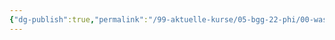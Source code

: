 ```yaml
---
{"dg-publish":true,"permalink":"/99-aktuelle-kurse/05-bgg-22-phi/00-was-ist-philosophie/01-was-ist-oder-was-gehoert-zu-philosophie-excalidraw/","dgHomeLink":true,"dgPassFrontmatter":false}
---
```

<style>
.container {font-family: sans-serif; text-align: center;}
.button-wrapper button {z-index: 1;height: 40px; width: 100px; margin: 10px;padding: 5px;}
.excalidraw .App-menu_top .buttonList { display: flex;}
.excalidraw-wrapper { height: 800px; margin: 50px; position: relative;}
:root[dir="ltr"] .excalidraw .layer-ui__wrapper .zen-mode-transition.App-menu_bottom--transition-left {transform: none;}
</style><script src="https://unpkg.com/react@17/umd/react.production.min.js"></script><script src="https://unpkg.com/react-dom@17/umd/react-dom.production.min.js"></script><script type="text/javascript" src="https://unpkg.com/@excalidraw/excalidraw@0.12.0/dist/excalidraw.production.min.js"></script><div id="01_-_Was_ist_oder_was_gehört_zu_Philosophieexcalidraw.md"></div><script>(function(){const InitialData={"type":"excalidraw","version":2,"source":"https://excalidraw.com","elements":[{"id":"et_gViCt-4ZfG7CnLAf-i","type":"freedraw","x":32.285797119140625,"y":-179.23213958740234,"width":560.0001220703125,"height":500.5714111328125,"angle":0,"strokeColor":"#000000","backgroundColor":"transparent","fillStyle":"hachure","strokeWidth":1,"strokeStyle":"solid","roughness":1,"opacity":20,"groupIds":[],"strokeSharpness":"round","seed":472614513,"version":158,"versionNonce":104596561,"isDeleted":true,"boundElements":null,"updated":1665945665331,"link":null,"locked":false,"points":[[0,0],[-4,-5.71429443359375],[-6.85723876953125,-6.285675048828125],[-10.28570556640625,-5.71429443359375],[-18.28570556640625,-1.71429443359375],[-24,2.28570556640625],[-38.85723876953125,12],[-48,17.714324951171875],[-62.85723876953125,30.857147216796875],[-75.42864990234375,42.857147216796875],[-81.71429443359375,49.142852783203125],[-89.71429443359375,64.57147216796875],[-95.42864990234375,94.85714721679688],[-90.85723876953125,108],[-85.1429443359375,121.71432495117188],[-74.28570556640625,130.85714721679688],[-61.1429443359375,138.2857666015625],[-54.28570556640625,141.14285278320312],[-37.1429443359375,143.42855834960938],[-26.28570556640625,142.2857666015625],[-5.71429443359375,137.14285278320312],[18.8570556640625,129.71432495117188],[30.28570556640625,124],[50.28582763671875,113.14285278320312],[58.85711669921875,108],[68.00006103515625,102.85714721679688],[69.14276123046875,100],[64.00006103515625,104],[42.85711669921875,118.85714721679688],[29.14276123046875,129.71432495117188],[8,148.57150268554688],[-4.5714111328125,162.28573608398438],[-7.42864990234375,168.57150268554688],[-12,177.14285278320312],[-12.5714111328125,180.00003051757812],[-10.85723876953125,186.28573608398438],[-4,192.00003051757812],[6.8570556640625,195.42855834960938],[32,194.28573608398438],[53.14276123046875,188.00003051757812],[74.85711669921875,178.28573608398438],[98.85711669921875,165.14285278320312],[96.57135009765625,167.42855834960938],[89.71417236328125,172.57150268554688],[36,226.28573608398438],[27.4285888671875,238.28573608398438],[22.28570556640625,247.42855834960938],[16.57135009765625,263.4285583496094],[18.28570556640625,274.2857360839844],[23.4285888671875,280.0000915527344],[28,282.2857360839844],[42.28582763671875,281.1428527832031],[73.14276123046875,265.7143859863281],[109.14276123046875,243.42855834960938],[131.42852783203125,228.00009155273438],[137.14276123046875,225.71438598632812],[137.71417236328125,225.71438598632812],[130.85711669921875,236.57144165039062],[103.42852783203125,270.2857360839844],[87.42852783203125,288.5714416503906],[76.57135009765625,303.4285583496094],[59.42852783203125,334.2857360839844],[57.71417236328125,338.8571472167969],[68.57135009765625,338.8571472167969],[90.85711669921875,324.0000915527344],[123.42852783203125,298.2857360839844],[136.00006103515625,289.1428527832031],[149.14276123046875,279.4285583496094],[152.00006103515625,278.8571472167969],[152.00006103515625,279.4285583496094],[151.42852783203125,282.8571472167969],[140.00006103515625,299.4285583496094],[113.71417236328125,331.4286804199219],[92.00006103515625,358.2857360839844],[84.57135009765625,372.0000915527344],[83.42852783203125,378.2857360839844],[92.00006103515625,377.7143859863281],[98.85711669921875,374.2857360839844],[134.85711669921875,354.2857360839844],[156.57135009765625,347.4286804199219],[158.85711669921875,348.0000915527344],[159.42852783203125,349.1428527832031],[159.42852783203125,355.4286804199219],[156.00006103515625,366.2857360839844],[150.28582763671875,374.2857360839844],[135.42852783203125,393.7143859863281],[125.14276123046875,402.2857360839844],[83.42852783203125,429.1428527832031],[57.14276123046875,440.0000915527344],[33.14276123046875,442.2857360839844],[10.8570556640625,437.7143859863281],[-10.28570556640625,429.7143859863281],[-20.5714111328125,424.0000915527344],[-45.71429443359375,408.5714416503906],[-74.28570556640625,377.1428527832031],[-96,344.0000915527344],[-113.71429443359375,308.0000915527344],[-129.1429443359375,270.2857360839844],[-149.1429443359375,209.71438598632812],[-160.571533203125,166.85714721679688],[-167.42864990234375,122.85714721679688],[-170.85723876953125,77.71432495117188],[-176,22.857147216796875],[-175.42864990234375,6.857147216796875],[-175.42864990234375,-32.571441650390625],[-174.28570556640625,-41.71429443359375],[-173.71429443359375,-49.71429443359375],[-172.571533203125,-57.142852783203125],[-172.571533203125,-58.285675048828125],[-172.571533203125,-57.71429443359375],[-172.571533203125,-44],[-180,-13.142852783203125],[-188.571533203125,30.28570556640625],[-198.28570556640625,82.85714721679688],[-204.571533203125,108.57147216796875],[-210.85723876953125,161.71438598632812],[-213.1429443359375,188.00003051757812],[-216.571533203125,240.57144165039062],[-217.71429443359375,317.1428527832031],[-217.1429443359375,360.5714416503906],[-214.28570556640625,400.0000915527344],[-212,409.7143859863281],[-210.85723876953125,410.8571472167969],[-206.28570556640625,401.7143859863281],[-182.28570556640625,351.4286804199219],[-172.571533203125,326.2857360839844],[-162.85723876953125,304.5714416503906],[-137.71429443359375,255.42855834960938],[-121.1429443359375,225.71438598632812],[-82.28570556640625,166.85714721679688],[-38.28570556640625,110.85714721679688],[-17.71429443359375,90.2857666015625],[20.57135009765625,55.428619384765625],[36.57135009765625,40.57147216796875],[70.85711669921875,19.428619384765625],[79.42852783203125,18.857147216796875],[82.85711669921875,27.428619384765625],[80.57135009765625,40.57147216796875],[71.42852783203125,62.28570556640625],[53.71417236328125,90.85714721679688],[4.57135009765625,163.42855834960938],[-18.28570556640625,198.85714721679688],[-93.71429443359375,336.5714416503906],[-122.85723876953125,410.2857360839844],[-123.42864990234375,418.8571472167969],[-118.85723876953125,417.7143859863281],[-63.42864990234375,383.4286804199219],[34.8570556640625,294.2857360839844],[66.28582763671875,267.4285583496094],[134.85711669921875,214.85714721679688],[169.71417236328125,191.42855834960938],[231.42852783203125,156.00003051757812],[288.57135009765625,130.85714721679688],[342.28582763671875,110.2857666015625],[342.28582763671875,110.2857666015625]],"pressures":[0,0,0,0,0,0,0,0,0,0,0,0,0,0,0,0,0,0,0,0,0,0,0,0,0,0,0,0,0,0,0,0,0,0,0,0,0,0,0,0,0,0,0,0,0,0,0,0,0,0,0,0,0,0,0,0,0,0,0,0,0,0,0,0,0,0,0,0,0,0,0,0,0,0,0,0,0,0,0,0,0,0,0,0,0,0,0,0,0,0,0,0,0,0,0,0,0,0,0,0,0,0,0,0,0,0,0,0,0,0,0,0,0,0,0,0,0,0,0,0,0,0,0,0,0,0,0,0,0,0,0,0,0,0,0,0,0,0,0,0,0,0,0,0,0,0,0,0,0,0,0,0,0,0,0],"simulatePressure":false,"lastCommittedPoint":[342.28582763671875,110.2857666015625]},{"id":"E7uxjFeRIoLKzDTA36qPt","type":"freedraw","x":-185.42849731445312,"y":218.48224639892578,"width":492.0001220703125,"height":338.2857360839844,"angle":0,"strokeColor":"#000000","backgroundColor":"transparent","fillStyle":"hachure","strokeWidth":1,"strokeStyle":"solid","roughness":1,"opacity":20,"groupIds":[],"strokeSharpness":"round","seed":1627698353,"version":38,"versionNonce":246539583,"isDeleted":true,"boundElements":null,"updated":1665945665331,"link":null,"locked":false,"points":[[0,0],[11.4285888671875,-21.71429443359375],[32.57135009765625,-48.571533203125],[62.8570556640625,-77.1429443359375],[102.28564453125,-110.85723876953125],[125.71429443359375,-127.42864990234375],[201.71429443359375,-176],[257.142822265625,-208.571533203125],[339.428466796875,-254.85723876953125],[364.5714111328125,-268.571533203125],[412.571533203125,-292.00006103515625],[433.7142333984375,-302.2857666015625],[465.7142333984375,-314.2857666015625],[482.28564453125,-317.1429138183594],[489.142822265625,-317.7143859863281],[492.0001220703125,-311.4286193847656],[475.428466796875,-292.00006103515625],[452.571533203125,-277.7143859863281],[388.0001220703125,-237.14288330078125],[352.5714111328125,-216.571533203125],[282.8570556640625,-169.1429443359375],[215.4285888671875,-116],[130.28564453125,-41.1429443359375],[92,-5.1429443359375],[66.8570556640625,12.57135009765625],[58.8570556640625,18.8570556640625],[49.14276123046875,20.57135009765625],[48.57135009765625,19.428466796875],[50.8570556640625,16],[55.4285888671875,11.428466796875],[73.71429443359375,-6.28570556640625],[95.4285888671875,-26.85723876953125],[144.57135009765625,-62.85723876953125],[173.71429443359375,-77.71429443359375],[173.71429443359375,-77.71429443359375]],"pressures":[0,0,0,0,0,0,0,0,0,0,0,0,0,0,0,0,0,0,0,0,0,0,0,0,0,0,0,0,0,0,0,0,0,0,0],"simulatePressure":false,"lastCommittedPoint":[173.71429443359375,-77.71429443359375]}],"appState":{"theme":"dark","viewBackgroundColor":"#ffffff","currentItemStrokeColor":"#000000","currentItemBackgroundColor":"transparent","currentItemFillStyle":"hachure","currentItemStrokeWidth":1,"currentItemStrokeStyle":"solid","currentItemRoughness":1,"currentItemOpacity":100,"currentItemFontFamily":1,"currentItemFontSize":20,"currentItemTextAlign":"left","currentItemStrokeSharpness":"sharp","currentItemStartArrowhead":null,"currentItemEndArrowhead":"arrow","currentItemLinearStrokeSharpness":"round","gridSize":null,"colorPalette":{}},"files":{}};InitialData.scrollToContent=true;App=()=>{const e=React.useRef(null),t=React.useRef(null),[n,i]=React.useState({width:void 0,height:void 0});return React.useEffect(()=>{i({width:t.current.getBoundingClientRect().width,height:t.current.getBoundingClientRect().height});const e=()=>{i({width:t.current.getBoundingClientRect().width,height:t.current.getBoundingClientRect().height})};return window.addEventListener("resize",e),()=>window.removeEventListener("resize",e)},[t]),React.createElement(React.Fragment,null,React.createElement("div",{className:"excalidraw-wrapper",ref:t},React.createElement(ExcalidrawLib.Excalidraw,{ref:e,width:n.width,height:n.height,initialData:InitialData,viewModeEnabled:!0,zenModeEnabled:!0,gridModeEnabled:!1})))},excalidrawWrapper=document.getElementById("01_-_Was_ist_oder_was_gehört_zu_Philosophieexcalidraw.md");ReactDOM.render(React.createElement(App),excalidrawWrapper);})();</script>